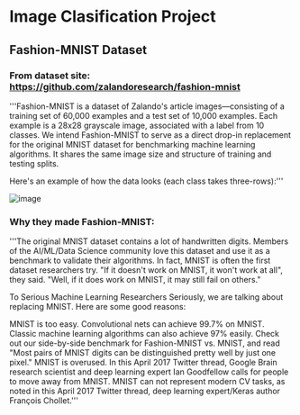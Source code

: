 # Image Clasification Project
## Fashion-MNIST Dataset

### From dataset site: https://github.com/zalandoresearch/fashion-mnist

'''Fashion-MNIST is a dataset of Zalando's article images—consisting of a training set of 60,000 examples and a test set of 10,000 examples. Each example is a 28x28 grayscale image, associated with a label from 10 classes. We intend Fashion-MNIST to serve as a direct drop-in replacement for the original MNIST dataset for benchmarking machine learning algorithms. It shares the same image size and structure of training and testing splits.

Here's an example of how the data looks (each class takes three-rows):'''

![image](https://github.com/NicholasMcFadden/Image-Classification_Fashion-MNIST/assets/97934765/d1445362-4c11-413f-88d6-8dc4c7bc8a05)

### Why they made Fashion-MNIST:

'''The original MNIST dataset contains a lot of handwritten digits. Members of the AI/ML/Data Science community love this dataset and use it as a benchmark to validate their algorithms. In fact, MNIST is often the first dataset researchers try. "If it doesn't work on MNIST, it won't work at all", they said. "Well, if it does work on MNIST, it may still fail on others."

To Serious Machine Learning Researchers
Seriously, we are talking about replacing MNIST. Here are some good reasons:

MNIST is too easy. Convolutional nets can achieve 99.7% on MNIST. Classic machine learning algorithms can also achieve 97% easily. Check out our side-by-side benchmark for Fashion-MNIST vs. MNIST, and read "Most pairs of MNIST digits can be distinguished pretty well by just one pixel."
MNIST is overused. In this April 2017 Twitter thread, Google Brain research scientist and deep learning expert Ian Goodfellow calls for people to move away from MNIST.
MNIST can not represent modern CV tasks, as noted in this April 2017 Twitter thread, deep learning expert/Keras author François Chollet.'''

